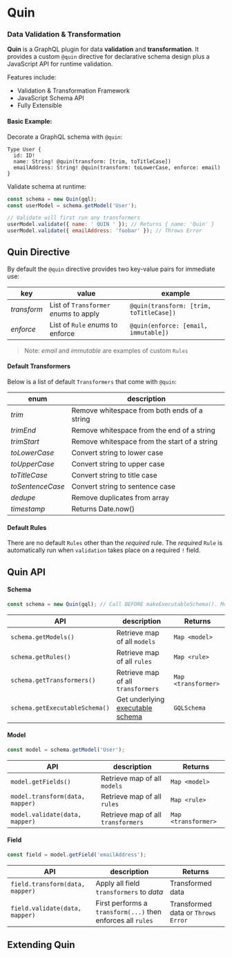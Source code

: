 # Quin

### Data Validation & Transformation

**Quin** is a GraphQL plugin for data **validation** and **transformation**. It provides a custom `@quin` directive for declarative schema design plus a JavaScript API for runtime validation.

Features include:
* Validation & Transformation Framework
* JavaScript Schema API
* Fully Extensible

#### Basic Example:

Decorate a GraphQL schema with `@quin`:

```gql
Type User {
  id: ID!
  name: String! @quin(transform: [trim, toTitleCase])
  emailAddress: String! @quin(transform: toLowerCase, enforce: email)
}
```

Validate schema at runtime:

```js
const schema = new Quin(gql);
const userModel = schema.getModel('User');

// Validate will first run any transformers
userModel.validate({ name: ' QUIN ' }); // Returns { name: 'Quin' }
userModel.validate({ emailAddress: 'foobar' }); // Throws Error
```

## Quin Directive

By default the `@quin` directive provides two key-value pairs for immediate use:

| key | value | example
| - | - | - |
| *transform* | List of `Transformer` *enums* to apply | `@quin(transform: [trim, toTitleCase])`
| *enforce* | List of `Rule` *enums* to enforce | `@quin(enforce: [email, immutable])`

> Note: *email* and *immutable* are examples of custom `Rules`

#### Default Transformers

Below is a list of default `Transformers` that come with `@quin`:

| enum | description
| - | - |
| *trim* | Remove whitespace from both ends of a string
| *trimEnd* | Remove whitespace from the end of a string
| *trimStart* | Remove whitespace from the start of a string
| *toLowerCase* | Convert string to lower case
| *toUpperCase* | Convert string to upper case
| *toTitleCase* | Convert string to title case
| *toSentenceCase* | Convert string to sentence case
| *dedupe* | Remove duplicates from array
| *timestamp* | Returns Date.now()

#### Default Rules

There are no default `Rules` other than the *required* rule. The *required* `Rule` is automatically run when `validation` takes place on a required `!` field.

## Quin API

#### Schema

```js
const schema = new Quin(gql); // Call BEFORE makeExecutableSchema(). Modifies gql.
```

| API | description | Returns
| - | - | - |
| `schema.getModels()` | Retrieve map of all `models` | `Map <model>`
| `schema.getRules()` | Retrieve map of all `rules` | `Map <rule>`
| `schema.getTransformers()` | Retrieve map of all `transformers` | `Map <transformer>`
| `schema.getExecutableSchema()` | Get underlying [executable schema]() | `GQLSchema`

#### Model

```js
const model = schema.getModel('User');
```

| API | description | Returns
| - | - | - |
| `model.getFields()` | Retrieve map of all `models` | `Map <model>`
| `model.transform(data, mapper)` | Retrieve map of all `rules` | `Map <rule>`
| `model.validate(data, mapper)` | Retrieve map of all `transformers` | `Map <transformer>`

#### Field

```js
const field = model.getField('emailAddress');
```

| API | description | Returns
| - | - | - |
| `field.transform(data, mapper)` | Apply all field `transformers` to *data* | Transformed data
| `field.validate(data, mapper)` | First performs a `transform(...)` then enforces all `rules` | Transformed data or `Throws Error`

## Extending Quin

